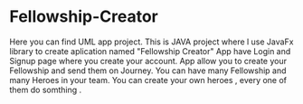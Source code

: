 # Fellowship-Creator
Here you can find UML app project.
This is JAVA project where l use JavaFx library to create aplication named "Fellowship Creator"
App have Login and Signup page where you create your account. 
App allow you to create your Fellowship and send them on Journey.
You can have many Fellowship and many Heroes in your team. 
You can create your own heroes , every one of them do somthing .  
